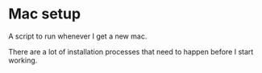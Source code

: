 # Mac setup

A script to run whenever I get a new mac.

There are a lot of installation processes that need to happen before I start working.
